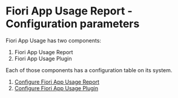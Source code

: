 # Fiori App Usage Report - Configuration parameters

Fiori App Usage has two components: 
1. Fiori App Usage Report
2. Fiori App Usage Plugin 

Each of those components has a configuration table on its system.

1. [Configure Fiori App Usage Report](conf-cen.md)
2. [Configure Fiori App Usage Plugin](conf-man.md)


